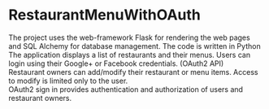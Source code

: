# RestaurantMenuWithOAuth
The project uses the web-framework Flask for rendering the web pages and SQL Alchemy for database management. The code is written in Python</br>
The application displays a list of restaurants and their menus. Users can login using their Google+ or Facebook credentials. (OAuth2 API) </br>
Restaurant owners can add/modify their restaurant or menu items. Access to modify is limited only to the user.</br>
OAuth2 sign in provides authentication and authorization of users and restaurant owners.
